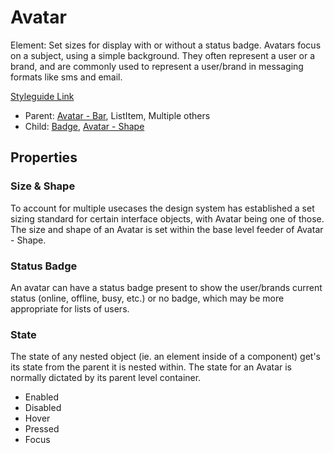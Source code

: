 # Avatar

Element: Set sizes for display with or without a status badge. Avatars focus on a subject, using a simple background. They often represent a user or a brand, and are commonly used to represent a user/brand in messaging formats like sms and email.

[Styleguide Link](https://zpl.io/bey1LvW)

- Parent: [Avatar - Bar](https://github.com/able-app/docs/blob/7bb2457d172a78e9e6528e086a642c45224c701f/controls/%CE%B5%20elements/avatar/avatar-bar.md), ListItem, Multiple others
- Child: [Badge](https://github.com/able-app/docs/blob/7bb2457d172a78e9e6528e086a642c45224c701f/controls/%CE%B5%20elements/badge/badge.md), [Avatar - Shape](https://github.com/able-app/docs/blob/7bb2457d172a78e9e6528e086a642c45224c701f/controls/%CE%B5%20elements/avatar/avatar-shape.md)

## Properties

### Size & Shape

To account for multiple usecases the design system has established a set sizing standard for certain interface objects, with Avatar being one of those.  The size and shape of an Avatar is set within the base level feeder of Avatar - Shape.

### Status Badge

An avatar can have a status badge present to show the user/brands current status (online, offline, busy, etc.) or no badge, which may be more appropriate for lists of users.

### State

The state of any nested object (ie. an element inside of a component) get's its state from the parent it is nested within. The state for an Avatar is normally dictated by its parent level container.

- Enabled
- Disabled
- Hover
- Pressed
- Focus

